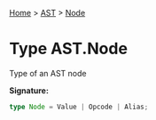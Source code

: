 [Home](../../../index.md) &gt; [AST](../../ast.md) &gt; [Node](./node.md)

# Type AST.Node

Type of an AST node

<b>Signature:</b>

```typescript
type Node = Value | Opcode | Alias;
```

